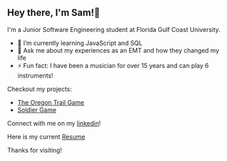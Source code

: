 ## Hey there, I'm Sam!👋

I'm a Junior Software Engineering student at Florida Gulf Coast University.

- 🌱 I’m currently learning JavaScript and SQL
- 💬 Ask me about my experiences as an EMT and how they changed my life
- ⚡ Fun fact: I have been a musician for over 15 years and can play 6 instruments!

Checkout my projects:
- [The Oregon Trail Game](https://github.com/smwalsh7502/The-Oregon-Trail-Game)
- [Soldier Game](https://github.com/smwalsh7502/Soldier-Game)

Connect with me on my [linkedin](www.linkedin.com/in/sam-mwalsh)!

Here is my current [Resume](https://github.com/smwalsh7502/smwalsh7502/files/10099296/Sam_Walsh_Resume.pdf)

Thanks for visiting!
